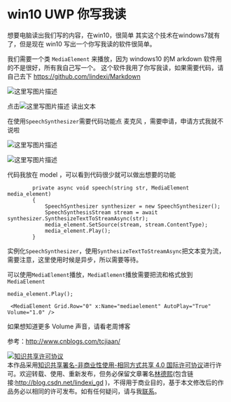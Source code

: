# win10 UWP 你写我读

想要电脑读出我们写的内容，在win10，很简单
其实这个技术在windows7就有了，但是现在 win10 写出一个你写我读的软件很简单。

我们需要一个类 `MediaElement` 来播放，因为 windows10 的M arkdown 软件用的不是很好，所有我自己写一个。
这个软件我用了你写我读，如果需要代码，请自己去下 https://github.com/lindexi/Markdown

<!--more-->

![这里写图片描述](http://img.blog.csdn.net/20160229103133774)

点击![这里写图片描述](http://img.blog.csdn.net/20160229103154353) 读出文本

在使用`SpeechSynthesizer`需要代码功能点 麦克风 ，需要申请，申请方式我就不说啦

![这里写图片描述](http://img.blog.csdn.net/20160229103615577)

![这里写图片描述](http://img.blog.csdn.net/20160229103657266)

代码我放在 model ，可以看到代码很少就可以做出想要的功能

```
        private async void speech(string str, MediaElement media_element)
        {
            SpeechSynthesizer synthesizer = new SpeechSynthesizer();
            SpeechSynthesisStream stream = await synthesizer.SynthesizeTextToStreamAsync(str);
            media_element.SetSource(stream, stream.ContentType);
            media_element.Play();
        }
```

实例化`SpeechSynthesizer`，使用`SynthesizeTextToStreamAsync`把文本变为流，需要注意，这里使用时候是异步，所以需要等待。

可以使用`MediaElement`播放，`MediaElement`播放需要把流和格式放到`MediaElement`


```
media_element.Play();
```

```
 <MediaElement Grid.Row="0" x:Name="mediaelement" AutoPlay="True" Volume="1.0" />
```

如果想知道更多
Volume 声音，请看老周博客

参考：http://www.cnblogs.com/tcjiaan/

<a rel="license" href="http://creativecommons.org/licenses/by-nc-sa/4.0/"><img alt="知识共享许可协议" style="border-width:0" src="https://licensebuttons.net/l/by-nc-sa/4.0/88x31.png" /></a><br />本作品采用<a rel="license" href="http://creativecommons.org/licenses/by-nc-sa/4.0/">知识共享署名-非商业性使用-相同方式共享 4.0 国际许可协议</a>进行许可。欢迎转载、使用、重新发布，但务必保留文章署名[林德熙](http://blog.csdn.net/lindexi_gd)(包含链接:http://blog.csdn.net/lindexi_gd )，不得用于商业目的，基于本文修改后的作品务必以相同的许可发布。如有任何疑问，请与我[联系](mailto:lindexi_gd@163.com)。